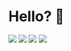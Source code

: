 <h1> Hello? 👋 </h1>

[![](https://img.shields.io/badge/-twitter-black?logo=twitter&color=000000&style=flat)](https://twitter.com/drsigned) [![](https://img.shields.io/badge/-linkedin-black?logo=linkedin&color=000000&style=flat)](https://linkedin.com/in/drsigned) [![](https://img.shields.io/badge/-hackerone-black?logo=hackerone&color=000000&style=flat)](https://hackerone.com/drsigned) [![](https://img.shields.io/badge/-buy%20me%20a%20coffee-black?logo=buy%20me%20a%20coffee&color=000000&style=flat)](https://www.buymeacoffee.com/drsigned) 
